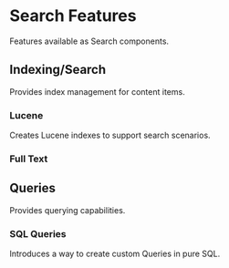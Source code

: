 # Search Features

Features available as Search components.

## Indexing/Search

Provides index management for content items.

### Lucene

Creates Lucene indexes to support search scenarios.

### Full Text

## Queries

Provides querying capabilities.

### SQL Queries

Introduces a way to create custom Queries in pure SQL.
